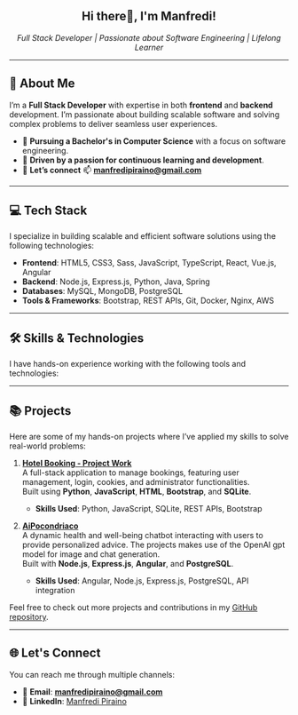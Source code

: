 <h2 align="center">Hi there👋, I'm Manfredi!</h2>

<p align="center">
  <em>Full Stack Developer | Passionate about Software Engineering | Lifelong Learner</em>
</p>

---

## 🚀 About Me

I’m a **Full Stack Developer** with expertise in both **frontend** and **backend** development. I’m passionate about building scalable software and solving complex problems to deliver seamless user experiences.

<!-- Currently, I’m pursuing a **Bachelor's degree in Computer Science**, focusing on **software engineering**. This enhances my understanding of algorithms, data structures, and modern development practices, directly complementing my work as a developer.

I already hold a **Bachelor's degree** and a **Master's degree**, and my ongoing studies in **Computer Science** allow me to build on my existing knowledge and expand into new technical areas. -->

- 🌱 **Pursuing a Bachelor's in Computer Science** with a focus on software engineering.
- 🚀 **Driven by a passion for continuous learning and development**.
- 💬 **Let’s connect** 📫 <a href="mailto:manfredipiraino@gmail.com"><strong>manfredipiraino@gmail.com</strong></a>

---

## 💻 Tech Stack

I specialize in building scalable and efficient software solutions using the following technologies:

- **Frontend**: HTML5, CSS3, Sass, JavaScript, TypeScript, React, Vue.js, Angular
- **Backend**: Node.js, Express.js, Python, Java, Spring
- **Databases**: MySQL, MongoDB, PostgreSQL
- **Tools & Frameworks**: Bootstrap, REST APIs, Git, Docker, Nginx, AWS

---

## 🛠️ Skills & Technologies

I have hands-on experience working with the following tools and technologies:

<!-- 
## 🛠️ Skills & Technologies
-->
<!-- Frontend Technologies -->
<!--
<p align="center">
  <a href="https://angular.io" target="_blank" rel="noreferrer">
    <img src="https://angular.io/assets/images/logos/angular/angular.svg" alt="angular" width="40" height="40"/>
  </a>
  <a href="https://vuejs.org/" target="_blank" rel="noreferrer">
    <img src="https://raw.githubusercontent.com/devicons/devicon/master/icons/vuejs/vuejs-original-wordmark.svg" alt="vuejs" width="40" height="40"/>
  </a>
  <a href="https://www.typescriptlang.org/" target="_blank" rel="noreferrer">
    <img src="https://raw.githubusercontent.com/devicons/devicon/master/icons/typescript/typescript-original.svg" alt="typescript" width="40" height="40"/>
  </a>
  <a href="https://developer.mozilla.org/en-US/docs/Web/JavaScript" target="_blank" rel="noreferrer">
    <img src="https://raw.githubusercontent.com/devicons/devicon/master/icons/javascript/javascript-original.svg" alt="javascript" width="40" height="40"/>
  </a>
  <a href="https://www.w3.org/html/" target="_blank" rel="noreferrer">
    <img src="https://raw.githubusercontent.com/devicons/devicon/master/icons/html5/html5-original-wordmark.svg" alt="html5" width="40" height="40"/>
  </a>
  <a href="https://www.w3schools.com/css/" target="_blank" rel="noreferrer">
    <img src="https://raw.githubusercontent.com/devicons/devicon/master/icons/css3/css3-original-wordmark.svg" alt="css3" width="40" height="40"/>
  </a>
  <a href="https://sass-lang.com" target="_blank" rel="noreferrer">
    <img src="https://raw.githubusercontent.com/devicons/devicon/master/icons/sass/sass-original.svg" alt="sass" width="40" height="40"/>
  </a>
  <a href="https://getbootstrap.com" target="_blank" rel="noreferrer">
    <img src="https://raw.githubusercontent.com/devicons/devicon/master/icons/bootstrap/bootstrap-plain-wordmark.svg" alt="bootstrap" width="40" height="40"/>
  </a>
</p>
-->
<!-- Backend Technologies -->
<!-- 
<p align="center">
  <a href="https://nodejs.org" target="_blank" rel="noreferrer">
    <img src="https://raw.githubusercontent.com/devicons/devicon/master/icons/nodejs/nodejs-original-wordmark.svg" alt="nodejs" width="40" height="40"/>
  </a>
  <a href="https://expressjs.com" target="_blank" rel="noreferrer">
    <img src="https://raw.githubusercontent.com/devicons/devicon/master/icons/express/express-original-wordmark.svg" alt="express" width="40" height="40"/>
  </a>
  <a href="https://www.python.org" target="_blank" rel="noreferrer">
    <img src="https://raw.githubusercontent.com/devicons/devicon/master/icons/python/python-original.svg" alt="python" width="40" height="40"/>
  </a>
  <a href="https://www.java.com" target="_blank" rel="noreferrer">
    <img src="https://raw.githubusercontent.com/devicons/devicon/master/icons/java/java-original.svg" alt="java" width="40" height="40"/>
  </a>
  <a href="https://spring.io/" target="_blank" rel="noreferrer">
    <img src="https://www.vectorlogo.zone/logos/springio/springio-icon.svg" alt="spring" width="40" height="40"/>
  </a>
  <a href="https://camel.apache.org/" target="_blank" rel="noreferrer">
    <img src="https://upload.wikimedia.org/wikipedia/commons/thumb/1/11/Apache_Camel_Logo.svg/750px-Apache_Camel_Logo.svg.png?20190702162104" alt="Apache camel" width="90" height="25"/>
  </a>
</p>
-->
<!-- Databases -->
<!--
<p align="center">
  <a href="https://www.mysql.com/" target="_blank" rel="noreferrer">
    <img src="https://raw.githubusercontent.com/devicons/devicon/master/icons/mysql/mysql-original-wordmark.svg" alt="mysql" width="40" height="40"/>
  </a>
  <a href="https://www.sqlite.org/" target="_blank" rel="noreferrer">
    <img src="https://www.vectorlogo.zone/logos/sqlite/sqlite-icon.svg" alt="sqlite" width="40" height="40"/>
  </a>
  <a href="https://cassandra.apache.org/" target="_blank" rel="noreferrer">
    <img src="https://www.vectorlogo.zone/logos/apache_cassandra/apache_cassandra-icon.svg" alt="cassandra" width="40" height="40"/>
  </a>
  <a href="https://couchdb.apache.org/" target="_blank" rel="noreferrer">
    <img src="https://raw.githubusercontent.com/devicons/devicon/0d6c64dbbf311879f7d563bfc3ccf559f9ed111c/icons/couchdb/couchdb-original.svg" alt="couchdb" width="40" height="40"/>
  </a>
</p>
-->
<!-- DevOps & Tools -->
<!-- 
<p align="center">
  <a href="https://git-scm.com/" target="_blank" rel="noreferrer">
    <img src="https://www.vectorlogo.zone/logos/git-scm/git-scm-icon.svg" alt="git" width="40" height="40"/>
  </a>
  <a href="https://www.docker.com/" target="_blank" rel="noreferrer">
    <img src="https://raw.githubusercontent.com/devicons/devicon/master/icons/docker/docker-original-wordmark.svg" alt="docker" width="40" height="40"/>
  </a>
  <a href="https://www.elastic.co/kibana" target="_blank" rel="noreferrer">
    <img src="https://www.vectorlogo.zone/logos/elasticco_kibana/elasticco_kibana-icon.svg" alt="kibana" width="40" height="40"/>
  </a>
  <a href="https://www.splunk.com/" target="_blank" rel="noreferrer">
    <img src="https://companieslogo.com/img/orig/SPLK_BIG-a13b4c77.png?t=1720244494" alt="splunk" width="90" height="25"/>
  </a>
  <a href="https://postman.com" target="_blank" rel="noreferrer">
    <img src="https://www.vectorlogo.zone/logos/getpostman/getpostman-icon.svg" alt="postman" width="40" height="40"/>
  </a>
  <a href="https://nginx.org/" target="_blank" rel="noreferrer">
    <img src="https://www.vectorlogo.zone/logos/nginx/nginx-icon.svg" alt="nginx" width="40" height="40"/>
  </a>
</p>
-->
---

## 📚 Projects

Here are some of my hands-on projects where I’ve applied my skills to solve real-world problems:

1. **[Hotel Booking - Project Work](https://github.com/manfre3d/project_work)**  
   A full-stack application to manage bookings, featuring user management, login, cookies, and administrator functionalities.<br> 
   Built using **Python**, **JavaScript**, **HTML**, **Bootstrap**, and **SQLite**.  
   - **Skills Used**: Python, JavaScript, SQLite, REST APIs, Bootstrap

2. **[AiPocondriaco](https://github.com/manfre3d/AiPocondriaco)**  
   A dynamic health and well-being chatbot interacting with users to provide personalized advice. The projects makes use of the OpenAI gpt model for image and chat generation. <br>
   Built with **Node.js**, **Express.js**, **Angular**, and **PostgreSQL**.  
   - **Skills Used**: Angular, Node.js, Express.js, PostgreSQL, API integration

Feel free to check out more projects and contributions in my [GitHub repository](https://github.com/manfre3d?tab=repositories).

---

## 🌐 Let's Connect

You can reach me through multiple channels:

- 📧 **Email**: <a href="mailto:manfredipiraino@gmail.com"><strong>manfredipiraino@gmail.com</strong></a>
- 💼 **LinkedIn**: [Manfredi Piraino](https://www.linkedin.com/in/manfredi-piraino/)
